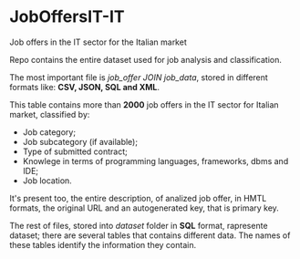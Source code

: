 # JobOffersIT-IT
Job offers in the IT sector for the Italian market

Repo contains the entire dataset used for job analysis and classification.

The most important file is *job_offer JOIN job_data*, stored in different formats like: **CSV, JSON, SQL and XML**. 

This table contains more than **2000** job offers in the IT sector for Italian market, classified by:
* Job category;
* Job subcategory (if available);
* Type of submitted contract;
* Knowlege in terms of programming languages, frameworks, dbms and IDE;
* Job location.

It's present too, the entire description, of analized job offer, in HMTL formats, the original URL and an autogenerated key, that is primary key.

The rest of files, stored into *dataset* folder in **SQL** format, rapresente dataset; there are several tables that contains different data. The names of these tables
identify the information they contain.
